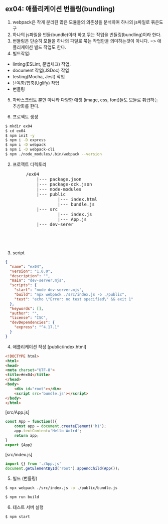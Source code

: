 ## ex04: 애플리케이션 번들링(bundling)
1. webpack은 작게 분리된 많은 모듈들의 의존성을 분석하여 하나의 js파일로 묶은도구
2. 하나의 js파일을 번들(bundle)이라 하고 묶는 작업을 번들링(bundling)이라 한다.
3. 번들링은 단순히 모듈을 하나의 파일로 묶는 작업만을 의미하는것이 아니다.
  => 애플리케이션 빌드 작업도 한다.
4. 빌드작업:
  + linting(ESLint, 문법체크) 작업,
  + document 작업(JSDoc) 작업
  + testing(Mocha, Jest) 작업
  + 난독화/압축(Uglify) 작업
  + 번들링
5. 자바스크립트 뿐만 아니라 다양한 애셋 (image, css, font)들도 모듈로 취급하는
  추상화를 한다.

1. 프로젝트 생성
```bash
$ mkdir ex04
$ cd ex04
$ npm init -y
$ npm i -D express
$ npm i -D webpack
$ npm i -D webpack-cli
$ npm ./node_modules/.bin/webpack --version
```

2. 프로젝트 디렉토리
    <pre>
        /ex04
            |--- package.json
            |--- package-ock.json
            |--- node-modules
            |--- public
                    |--- index.html
                    |--- bundle.js
            |--- src
                    |--- index.js
                    |--- App.js
            |--- dev-serer
    <pre>

3. script
```json
{
  "name": "ex04",
  "version": "1.0.0",
  "description": "",
  "main": "dev-server.mjs",
  "scripts": {
    "start": "node dev-server.mjs",
    "build": "npx webpack ./src/index.js -o ./public",
    "test": "echo \"Error: no test specified\" && exit 1"
  },
  "keywords": [],
  "author": "",
  "license": "ISC",
  "devDependencies": {
    "express": "^4.17.1"
  }
}

```

4. 애플리케이션 작성
[public/index.html]
```html
<!DOCTYPE html>
<html>
<head>
<meta charset="UTF-8">
<title>#ex04</title>
</head>
<body>
    <div id="root"></div>
    <script src='bundle.js'></script>
</body>
</html>
```

[src/App.js]
```javascript
const App = function(){
    const app = document.createElement('h1');
    app.textContent='Hello Wolrd';
    return app;
}
export {App}
```

[src/index.js]
```javascript
import {} from './App.js'
document.getElementById('root').appendChild(App());
```

5. 빌드 (번들링)
```bash
$ npx webpack ./src/index.js -o ./public/bundle.js
```

```bash
$ npm run build
```

6. 테스트 서버 실행
```bash
$ npm start
```